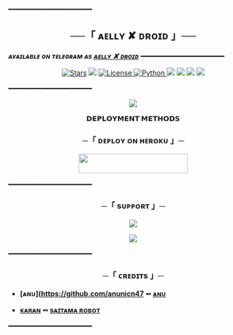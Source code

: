 ━━━━━━━━━━━━━━━━━━━━

<h2 align="center">
    ──「 ᴀᴇʟʟʏ ✘ ᴅʀᴏɪᴅ 」──
</h2>

_**ᴀᴠᴀɪʟᴀʙʟᴇ ᴏɴ ᴛᴇʟᴇɢʀᴀᴍ ᴀs [ᴀᴇʟʟʏ ✘ ᴅʀᴏɪᴅ](https://t.me/FallenXRobot)**_
━━━━━━━━━━━━━━━━━━━━

<p align="center">
<a href="https://github.com/AellyOfficial/AellyXDroid/stargazers"><img src="https://img.shields.io/github/stars/AellyOfficial/AellyXDroid?color=black&logo=github&logoColor=black&style=for-the-badge" alt="Stars" /></a>
<a href="https://github.com/AellyOfficial/AellyXDroid/network/members"> <img src="https://img.shields.io/github/forks/AellyOfficial/AellyXDroid?color=black&logo=github&logoColor=black&style=for-the-badge" /></a>
<a href="https://github.com/AellyOfficial/AellyXDroid/blob/master/LICENSE"> <img src="https://img.shields.io/badge/License-MIT-blueviolet?style=for-the-badge" alt="License" /> </a>
<a href="https://www.python.org/"> <img src="https://img.shields.io/badge/Written%20in-Python-skyblue?style=for-the-badge&logo=python" alt="Python" /> </a>
<a href="https://pypi.org/project/Telethon/"> <img src="https://img.shields.io/pypi/v/telethon?color=white&label=telethon&logo=python&logoColor=blue&style=for-the-badge" /></a>
<a href="https://pypi.org/project/Pyrogram/"> <img src="https://img.shields.io/pypi/v/pyrogram?color=white&label=pyrogram&logo=python&logoColor=blue&style=for-the-badge" /></a>
<a href="https://github.com/AellyOfficial/AellyXDroid"> <img src="https://img.shields.io/github/repo-size/AellyOfficial/AellyXDroid?color=skyblue&logo=github&logoColor=blue&style=for-the-badge" /></a>
<a href="https://github.com/AellyOfficial/AellyXDroid/commits/AnonymousR1025"> <img src="https://img.shields.io/github/last-commit/AellyOfficial/AellyXDroid?color=black&logo=github&logoColor=black&style=for-the-badge" /></a>
</p>

━━━━━━━━━━━━━━━━━━━━

<p align="center">
  <img src="https://telegra.ph/file/39695c9270a089cd0e65d.png">
</p>

<p align="center">
<b>𝗗𝗘𝗣𝗟𝗢𝗬𝗠𝗘𝗡𝗧 𝗠𝗘𝗧𝗛𝗢𝗗𝗦</b>
</p>

<h3 align="center">
    ─「 ᴅᴇᴩʟᴏʏ ᴏɴ ʜᴇʀᴏᴋᴜ 」─
</h3>

<p align="center"><a href="https://dashboard.heroku.com/new?template=https://github.com/AellyOfficial/AellyXDroid"> <img src="https://img.shields.io/badge/Deploy%20On%20Heroku-black?style=for-the-badge&logo=heroku" width="220" height="38.45"/></a></p>

━━━━━━━━━━━━━━━━━━━━

<h3 align="center">
    ─「 sᴜᴩᴩᴏʀᴛ 」─
</h3>

<p align="center">
<a href="https://telegram.me/anu_pui"><img src="https://img.shields.io/badge/-Support%20Group-blue.svg?style=for-the-badge&logo=Telegram"></a>
</p>
<p align="center">
<a href="https://telegram.me/TheAnonAssociation"><img src="https://img.shields.io/badge/-Support%20Channel-blue.svg?style=for-the-badge&logo=Telegram"></a>
</p>

━━━━━━━━━━━━━━━━━━━━

<h3 align="center">
    ─「 ᴄʀᴇᴅɪᴛs 」─
</h3>

- <b>[ᴀɴᴜ](https://github.com/anunicn47  ➻  [ᴀɴᴜ](https://github.com/AellyOfficial/AellyXDroid) </b>

- <b>[ᴋᴀʀᴀɴ](https://github.com/kkara9009)  ➻  [sᴀɪᴛᴀᴍᴀ ʀᴏʙᴏᴛ](https://github.com/AnimeKaizoku/SaitamaRobot) </b>

 


━━━━━━━━━━━━━━━━━━━━
